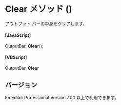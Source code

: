 # Clear メソッド ()

アウトプット バーの中身をクリアします。

#### \[JavaScript\]

OutputBar. **Clear**();

#### \[VBScript\]

OutputBar. **Clear**

## バージョン

EmEditor Professional Version 7.00 以上で利用できます。